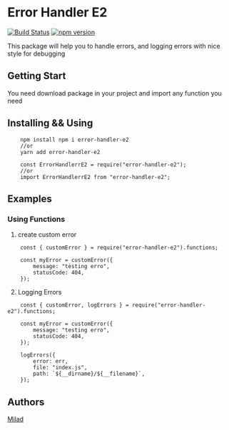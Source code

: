 # Error Handler E2
[![Build Status](https://travis-ci.org/miladezzat/error-handler-e2.svg?branch=master)](https://travis-ci.org/miladezzat/error-handler-e2)
[![npm version](https://badge.fury.io/js/error-handler-e2.svg)](https://badge.fury.io/js/error-handler-e2)&nbsp;

This package will help you to handle errors, and logging errors with nice style for debugging

## Getting Start 
You need download package in your project and import any function you need

## Installing && Using
```
    npm install npm i error-handler-e2
    //or
    yarn add error-handler-e2

    const ErrorHandlerrE2 = require("error-handler-e2");
    //or
    import ErrorHandlerrE2 from "error-handler-e2";
```

## Examples
### Using Functions

1. create custom error
```
    const { customError } = require("error-handler-e2").functions; 

    const myError = customError({
        message: "testing erro",
        statusCode: 404,
    });

```
2. Logging Errors
```
    const { customError, logErrors } = require("error-handler-e2").functions; 

    const myError = customError({
        message: "testing erro",
        statusCode: 404,
    });

    logErrors({
        error: err,
        file: "index.js",
        path: `${__dirname}/${__filename}`,
    });

```


## Authors 
[Milad](<https://github.com/miladezzat>)